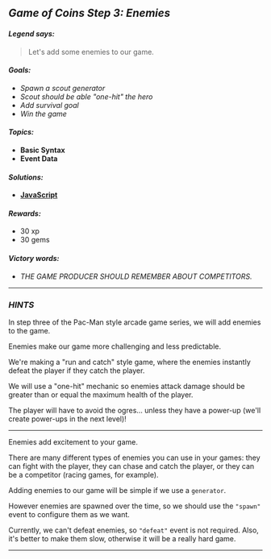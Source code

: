 ## _Game of Coins Step 3: Enemies_

#### _Legend says:_
> Let's add some enemies to our game.

#### _Goals:_
+ _Spawn a scout generator_
+ _Scout should be able "one-hit" the hero_
+ _Add survival goal_
+ _Win the game_

#### _Topics:_
+ **Basic Syntax**
+ **Event Data**

#### _Solutions:_
+ **[JavaScript](goc3.js)**

#### _Rewards:_
+ 30 xp
+ 30 gems

#### _Victory words:_
+ _THE GAME PRODUCER SHOULD REMEMBER ABOUT COMPETITORS._

___

### _HINTS_

In step three of the Pac-Man style arcade game series, we will add enemies to the game.

Enemies make our game more challenging and less predictable.

We're making a "run and catch" style game, where the enemies instantly defeat the player if they catch the player.

We will use a "one-hit" mechanic so enemies attack damage should be greater than or equal the maximum health of the player.

The player will have to avoid the ogres... unless they have a power-up (we'll create power-ups in the next level)!

___

Enemies add excitement to your game.

There are many different types of enemies you can use in your games: they can fight with the player, they can chase and catch the player, or they can be a competitor (racing games, for example).

Adding enemies to our game will be simple if we use a `generator`.

However enemies are spawned over the time, so we should use the `"spawn"` event to configure them as we want.

Currently, we can't defeat enemies, so `"defeat"` event is not required. Also, it's better to make them slow, otherwise it will be a really hard game.

___
